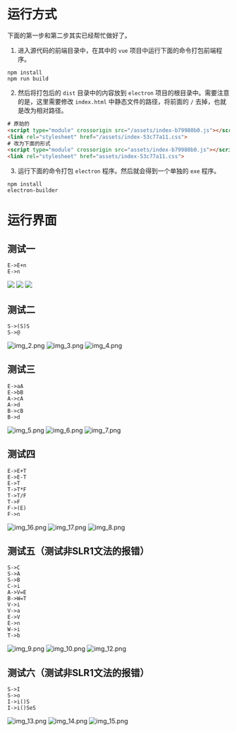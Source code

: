 # 运行方式
下面的第一步和第二步其实已经帮忙做好了。
1. 进入源代码的前端目录中，在其中的 `vue` 项目中运行下面的命令打包前端程序。
```text
npm install
npm run build
```
2. 然后将打包后的 `dist` 目录中的内容放到 `electron` 项目的根目录中。需要注意的是，这里需要修改 `index.html` 中静态文件的路径，将前面的 `/` 去掉，也就是改为相对路径。
```html
# 原始的
<script type="module" crossorigin src="/assets/index-b79980b0.js"></script>
<link rel="stylesheet" href="/assets/index-53c77a11.css">
# 改为下面的形式
<script type="module" crossorigin src="assets/index-b79980b0.js"></script>
<link rel="stylesheet" href="assets/index-53c77a11.css">
```
3. 运行下面的命令打包 `electron` 程序。然后就会得到一个单独的 `exe` 程序。
```text
npm install
electron-builder
```

# 运行界面

## 测试一

```text
E->E+n
E->n
```
![](imgs/1702383790274.png)
![](imgs/img.png)
![](imgs/img_1.png)


## 测试二
```text
S->(S)S
S->@
```
![img_2.png](imgs/img_2.png)
![img_3.png](imgs/img_3.png)
![img_4.png](imgs/img_4.png)


## 测试三
```text
E->aA
E->bB
A->cA
A->d
B->cB
B->d
```
![img_5.png](imgs/img_5.png)
![img_6.png](imgs/img_6.png)
![img_7.png](imgs/img_7.png)

## 测试四
```text
E->E+T
E->E-T
E->T
T->T*F
T->T/F
T->F
F->(E)
F->n
```
![img_16.png](img_16.png)
![img_17.png](img_17.png)
![img_8.png](imgs/img_8.png)

## 测试五（测试非SLR1文法的报错）
```text
S->C
S->A
S->B
C->i
A->V=E
B->W=T
V->i
V->a
E->V
E->n
W->i
T->b
```
![img_9.png](img_9.png)
![img_10.png](img_10.png)
![img_12.png](img_12.png)

## 测试六（测试非SLR1文法的报错）
```text
S->I
S->o
I->i()S
I->i()SeS
```
![img_13.png](img_13.png)
![img_14.png](img_14.png)
![img_15.png](img_15.png)
